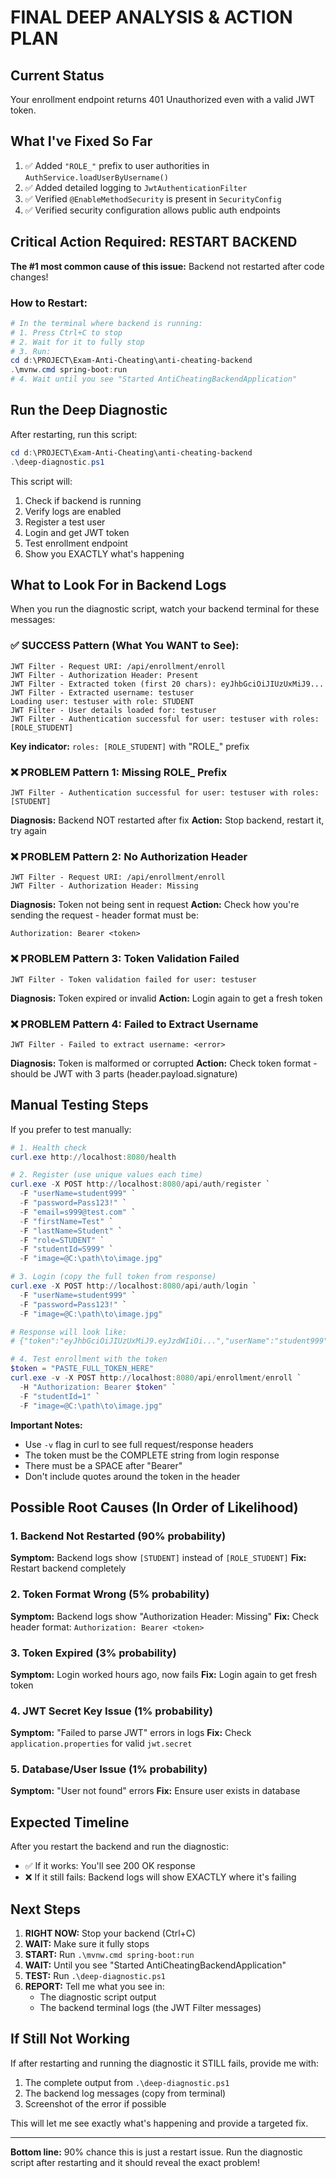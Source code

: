 # FINAL DEEP ANALYSIS & ACTION PLAN

## Current Status
Your enrollment endpoint returns 401 Unauthorized even with a valid JWT token.

## What I've Fixed So Far
1. ✅ Added `"ROLE_"` prefix to user authorities in `AuthService.loadUserByUsername()`
2. ✅ Added detailed logging to `JwtAuthenticationFilter`
3. ✅ Verified `@EnableMethodSecurity` is present in `SecurityConfig`
4. ✅ Verified security configuration allows public auth endpoints

## Critical Action Required: RESTART BACKEND

**The #1 most common cause of this issue:** Backend not restarted after code changes!

### How to Restart:
```powershell
# In the terminal where backend is running:
# 1. Press Ctrl+C to stop
# 2. Wait for it to fully stop
# 3. Run:
cd d:\PROJECT\Exam-Anti-Cheating\anti-cheating-backend
.\mvnw.cmd spring-boot:run
# 4. Wait until you see "Started AntiCheatingBackendApplication"
```

## Run the Deep Diagnostic

After restarting, run this script:
```powershell
cd d:\PROJECT\Exam-Anti-Cheating\anti-cheating-backend
.\deep-diagnostic.ps1
```

This script will:
1. Check if backend is running
2. Verify logs are enabled
3. Register a test user
4. Login and get JWT token
5. Test enrollment endpoint
6. Show you EXACTLY what's happening

## What to Look For in Backend Logs

When you run the diagnostic script, watch your backend terminal for these messages:

### ✅ SUCCESS Pattern (What You WANT to See):
```
JWT Filter - Request URI: /api/enrollment/enroll
JWT Filter - Authorization Header: Present
JWT Filter - Extracted token (first 20 chars): eyJhbGciOiJIUzUxMiJ9...
JWT Filter - Extracted username: testuser
Loading user: testuser with role: STUDENT
JWT Filter - User details loaded for: testuser
JWT Filter - Authentication successful for user: testuser with roles: [ROLE_STUDENT]
```
**Key indicator:** `roles: [ROLE_STUDENT]` with "ROLE_" prefix

### ❌ PROBLEM Pattern 1: Missing ROLE_ Prefix
```
JWT Filter - Authentication successful for user: testuser with roles: [STUDENT]
```
**Diagnosis:** Backend NOT restarted after fix
**Action:** Stop backend, restart it, try again

### ❌ PROBLEM Pattern 2: No Authorization Header
```
JWT Filter - Request URI: /api/enrollment/enroll
JWT Filter - Authorization Header: Missing
```
**Diagnosis:** Token not being sent in request
**Action:** Check how you're sending the request - header format must be:
```
Authorization: Bearer <token>
```

### ❌ PROBLEM Pattern 3: Token Validation Failed
```
JWT Filter - Token validation failed for user: testuser
```
**Diagnosis:** Token expired or invalid
**Action:** Login again to get a fresh token

### ❌ PROBLEM Pattern 4: Failed to Extract Username
```
JWT Filter - Failed to extract username: <error>
```
**Diagnosis:** Token is malformed or corrupted
**Action:** Check token format - should be JWT with 3 parts (header.payload.signature)

## Manual Testing Steps

If you prefer to test manually:

```powershell
# 1. Health check
curl.exe http://localhost:8080/health

# 2. Register (use unique values each time)
curl.exe -X POST http://localhost:8080/api/auth/register `
  -F "userName=student999" `
  -F "password=Pass123!" `
  -F "email=s999@test.com" `
  -F "firstName=Test" `
  -F "lastName=Student" `
  -F "role=STUDENT" `
  -F "studentId=S999" `
  -F "image=@C:\path\to\image.jpg"

# 3. Login (copy the full token from response)
curl.exe -X POST http://localhost:8080/api/auth/login `
  -F "userName=student999" `
  -F "password=Pass123!" `
  -F "image=@C:\path\to\image.jpg"

# Response will look like:
# {"token":"eyJhbGciOiJIUzUxMiJ9.eyJzdWIiOi...","userName":"student999","role":"STUDENT"...}

# 4. Test enrollment with the token
$token = "PASTE_FULL_TOKEN_HERE"
curl.exe -v -X POST http://localhost:8080/api/enrollment/enroll `
  -H "Authorization: Bearer $token" `
  -F "studentId=1" `
  -F "image=@C:\path\to\image.jpg"
```

**Important Notes:**
- Use `-v` flag in curl to see full request/response headers
- The token must be the COMPLETE string from login response
- There must be a SPACE after "Bearer"
- Don't include quotes around the token in the header

## Possible Root Causes (In Order of Likelihood)

### 1. Backend Not Restarted (90% probability)
**Symptom:** Backend logs show `[STUDENT]` instead of `[ROLE_STUDENT]`
**Fix:** Restart backend completely

### 2. Token Format Wrong (5% probability)
**Symptom:** Backend logs show "Authorization Header: Missing"
**Fix:** Check header format: `Authorization: Bearer <token>`

### 3. Token Expired (3% probability)
**Symptom:** Login worked hours ago, now fails
**Fix:** Login again to get fresh token

### 4. JWT Secret Key Issue (1% probability)
**Symptom:** "Failed to parse JWT" errors in logs
**Fix:** Check `application.properties` for valid `jwt.secret`

### 5. Database/User Issue (1% probability)
**Symptom:** "User not found" errors
**Fix:** Ensure user exists in database

## Expected Timeline

After you restart the backend and run the diagnostic:
- ✅ If it works: You'll see 200 OK response
- ❌ If it still fails: Backend logs will show EXACTLY where it's failing

## Next Steps

1. **RIGHT NOW:** Stop your backend (Ctrl+C)
2. **WAIT:** Make sure it fully stops
3. **START:** Run `.\mvnw.cmd spring-boot:run`
4. **WAIT:** Until you see "Started AntiCheatingBackendApplication"
5. **TEST:** Run `.\deep-diagnostic.ps1`
6. **REPORT:** Tell me what you see in:
   - The diagnostic script output
   - The backend terminal logs (the JWT Filter messages)

## If Still Not Working

If after restarting and running the diagnostic it STILL fails, provide me with:

1. The complete output from `.\deep-diagnostic.ps1`
2. The backend log messages (copy from terminal)
3. Screenshot of the error if possible

This will let me see exactly what's happening and provide a targeted fix.

---

**Bottom line:** 90% chance this is just a restart issue. Run the diagnostic script after restarting and it should reveal the exact problem!
